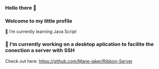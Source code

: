 ### Hello there 👋

### Welcome to my little profile 

🌱 I’m currently learning Java Script 

### 🔭 I’m currently working on a desktop aplication to facilite the conection a server with SSH
Check out here: https://github.com/Mane-jaker/Ribbon-Server


<!--
**SrSalchicha/SrSalchicha** is a ✨ _special_ ✨ repository because its `README.md` (this file) appears on your GitHub profile.

Here are some ideas to get you started:

- 🔭 I’m currently working on ...
- 🌱 I’m currently learning ...
- 👯 I’m looking to collaborate on ...
- 🤔 I’m looking for help with ...
- 💬 Ask me about ...
- 📫 How to reach me: ...
- 😄 Pronouns: ...
- ⚡ Fun fact: ...
-->
